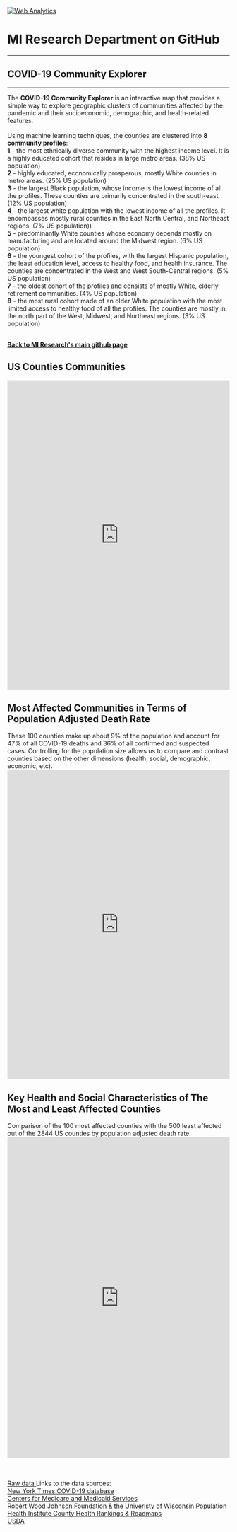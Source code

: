 <br><br>
<head><!-- Global site tag (gtag.js) - Google Analytics -->
<script async src="https://www.googletagmanager.com/gtag/js?id=UA-166686264-2"></script>
<script>
  window.dataLayer = window.dataLayer || [];
  function gtag(){dataLayer.push(arguments);}
  gtag('js', new Date());

  gtag('config', 'UA-166686264-2');
</script>

<!-- Default Statcounter code for
MI-COVID-19-Community-Explorer
https://miresearch.github.io/MI-COVID-19-Community-Explorer/
-->
<script type="text/javascript">
var sc_project=12336862; 
var sc_invisible=1; 
var sc_security="4fed8680"; 
</script>
<script type="text/javascript"
src="https://www.statcounter.com/counter/counter.js"
async></script>
<noscript><div class="statcounter"><a title="Web Analytics"
href="https://statcounter.com/" target="_blank"><img
class="statcounter"
src="https://c.statcounter.com/12336862/0/4fed8680/1/"
alt="Web Analytics"></a></div></noscript>
<!-- End of Statcounter Code -->

<meta name="twitter:title" content="COVID-19 Community Explorer">
<meta name="twitter:description" content="The MI COVID-19 Community Explorer provides a simple way to explore geographic clusters of communities affected by the pandemic and their socioeconomic, demographic, and health-related features.">
<meta name="twitter:image" content="https://milkeninstitute.org/sites/default/files/COVID19%20Community%20Explorer%20Image.jpg">
<meta name="twitter:card" content="summary_large_image">

<meta property="og:title" content="COVID-19 Community Explorer">
<meta property="og:description" content="The MI COVID-19 Community Explorer provides a simple way to explore geographic clusters of communities affected by the pandemic and their socioeconomic, demographic, and health-related features.&nbsp;">
<meta property="og:image" content="https://milkeninstitute.org/sites/default/files/COVID19%20Community%20Explorer%20Image.jpg">
<meta property="og:image:url" content="https://milkeninstitute.org/sites/default/files/COVID19%20Community%20Explorer%20Image.jpg">
<meta property="og:image:secure_url" content="https://milkeninstitute.org/sites/default/files/COVID19%20Community%20Explorer%20Image.jpg">
<meta property="og:url" content="https://miresearch.github.io/MI-COVID-19-Community-Explorer/">

</head>

<H1><b>MI Research Department on GitHub </b></H1><Hr>

<H2><b> COVID-19 Community Explorer</b> </H2> <Hr>
The <b>COVID-19 Community Explorer</b> is an interactive map that provides a simple way to explore geographic clusters of communities affected by the pandemic and their socioeconomic, demographic, and health-related features. <br>
  <br> Using machine learning techniques, the counties are clustered into <b>8 community profiles</B>:
 <br><b>1</b> - the most ethnically diverse community with the highest income level. It is a highly educated cohort that resides in large metro areas. (38% US population)
<br><b>2</b> - highly educated, economically prosperous, mostly White counties in metro areas. (25% US population)
<br><b>3</b> - the largest Black population, whose income is the lowest income of all the profiles. These counties are primarily concentrated in the south-east. (12% US population)
<br><b>4</b> - the largest white population with the lowest income of all the profiles. It encompasses mostly rural counties in the East North Central, and Northeast regions. (7% US population))
<br><b>5</b> - predominantly White counties whose economy depends mostly on manufacturing and are located around the Midwest region. (6% US population) 
<br><b>6</b> - the youngest cohort of the profiles, with the largest Hispanic population, the least education level, access to healthy food, and health insurance. The counties are concentrated in the West and West South-Central regions.  (5% US population)
<br><b>7</b> - the oldest cohort of the profiles and consists of mostly White, elderly retirement communities. (4% US population)
<br><b>8</b> - the most rural cohort made of an older White population with the most limited access to healthy food of all the profiles. The counties are mostly in the north part of the West, Midwest, and Northeast regions. (3% US population)<br>

  
<Br>
  
<a href=" https://miresearch.github.io/About/" target="_blank"> <b>Back to MI Research's main github page</b>  </a>


  
<H2>US Counties Communities </H2>
<center><iframe src="https://public.tableau.com/views/COVID-19CommunityProfile/Map?:display_count=y&publish=yes&:origin=viz_share_link" width="100%" height="700" frameborder="0"></iframe></center>


<H2>Most Affected Communities in Terms of Population Adjusted Death Rate </H2>
These 100 counties make up about 9% of the population and account for 47% of all COVID-19 deaths and 36% of all confirmed and suspected cases. Controlling for the population size allows us to compare and contrast counties based on the other dimensions (health, social, demographic, economic, etc).

<center><iframe src="https://public.tableau.com/views/100AffectedCounties/Map?:retry=yes&:display_count=y&:origin=viz_share_link" width="100%" height="700" frameborder="0"></iframe></center>


<H2>Key Health and Social Characteristics of The Most and Least Affected Counties  </H2>
Comparison of the 100 most affected counties with the 500 least affected out of the 2844 US counties by population adjusted death rate.
<center><iframe src="https://public.tableau.com/views/Table_15894891188610/Dashboard2?:display_count=y&publish=yes&:origin=viz_share_link" width="100%" height="727" frameborder="0"></iframe></center>

<br>
<br>
  
<a href="https://github.com/MIresearch/MI-COVID-19-Community-Explorer/blob/master/MI%20COVID-19%20Community%20Explorer_July%205.xlsx" target="_blank"> Raw data </a>
<Bh>
Links to the data sources:<br>
<a href="https://www.nytimes.com/interactive/2020/us/coronavirus-us-cases.html" target="_blank">New York Times COVID-19 database</a><br>
<a href="https://www.cms.gov/Research-Statistics-Data-and-Systems/Statistics-Trends-and-Reports/Chronic-Conditions/CC_Main" target="_blank"> Centers for Medicare and Medicaid Services</a> <Br>
<a href= "https://www.countyhealthrankings.org/explore-health-rankings/rankings-data-documentation" target="_blank"> Robert Wood Johnson Foundation & the Univeristy of Wisconsin Population Health Institute County Health Rankings & Roadmaps</a> <Br>
 <a href="https://www.ers.usda.gov/data-products/county-level-data-sets/" target="_blank"> USDA </a> <Br>
  
  


